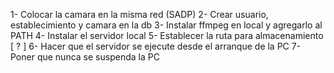 1- Colocar la camara en la misma red (SADP)
2- Crear usuario, establecimiento y camara en la db
3- Instalar ffmpeg en local y agregarlo al PATH
4- Instalar el servidor local
5- Establecer la ruta para almacenamiento [ ? ]
6- Hacer que el servidor se ejecute desde el arranque de la PC
7- Poner que nunca se suspenda la PC